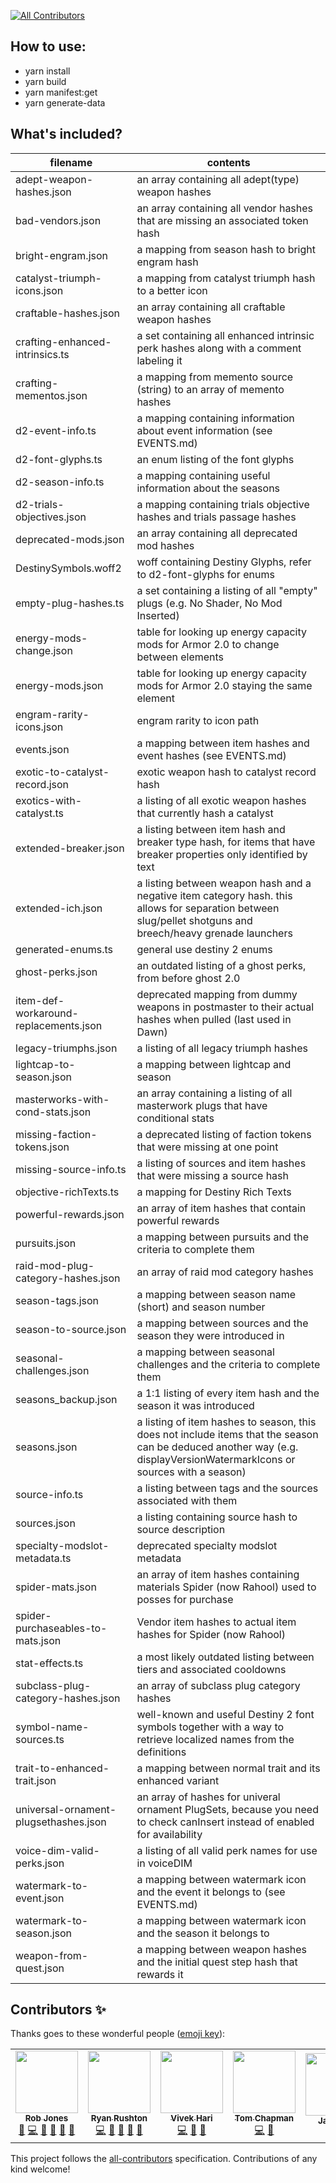 <!-- ALL-CONTRIBUTORS-BADGE:START - Do not remove or modify this section -->

[![All Contributors](https://img.shields.io/badge/all_contributors-6-orange.svg?style=flat-square)](#contributors-)

<!-- ALL-CONTRIBUTORS-BADGE:END -->

## How to use:

- yarn install
- yarn build
- yarn manifest:get
- yarn generate-data

## What's included?

| filename                              | contents                                                                                                                                                                |
| ------------------------------------- | ----------------------------------------------------------------------------------------------------------------------------------------------------------------------- |
| adept-weapon-hashes.json              | an array containing all adept(type) weapon hashes                                                                                                                       |
| bad-vendors.json                      | an array containing all vendor hashes that are missing an associated token hash                                                                                         |
| bright-engram.json                    | a mapping from season hash to bright engram hash                                                                                                                        |
| catalyst-triumph-icons.json           | a mapping from catalyst triumph hash to a better icon                                                                                                                   |
| craftable-hashes.json                 | an array containing all craftable weapon hashes                                                                                                                         |
| crafting-enhanced-intrinsics.ts       | a set containing all enhanced intrinsic perk hashes along with a comment labeling it                                                                                    |
| crafting-mementos.json                | a mapping from memento source (string) to an array of memento hashes                                                                                                    |
| d2-event-info.ts                      | a mapping containing information about event information (see EVENTS.md)                                                                                                |
| d2-font-glyphs.ts                     | an enum listing of the font glyphs                                                                                                                                      |
| d2-season-info.ts                     | a mapping containing useful information about the seasons                                                                                                               |
| d2-trials-objectives.json             | a mapping containing trials objective hashes and trials passage hashes                                                                                                  |
| deprecated-mods.json                  | an array containing all deprecated mod hashes                                                                                                                           |
| DestinySymbols.woff2                  | woff containing Destiny Glyphs, refer to d2-font-glyphs for enums                                                                                                       |
| empty-plug-hashes.ts                  | a set containing a listing of all "empty" plugs (e.g. No Shader, No Mod Inserted)                                                                                       |
| energy-mods-change.json               | table for looking up energy capacity mods for Armor 2.0 to change between elements                                                                                      |
| energy-mods.json                      | table for looking up energy capacity mods for Armor 2.0 staying the same element                                                                                        |
| engram-rarity-icons.json              | engram rarity to icon path                                                                                                                                              |
| events.json                           | a mapping between item hashes and event hashes (see EVENTS.md)                                                                                                          |
| exotic-to-catalyst-record.json        | exotic weapon hash to catalyst record hash                                                                                                                              |
| exotics-with-catalyst.ts              | a listing of all exotic weapon hashes that currently hash a catalyst                                                                                                    |
| extended-breaker.json                 | a listing between item hash and breaker type hash, for items that have breaker properties only identified by text                                                       |
| extended-ich.json                     | a listing between weapon hash and a negative item category hash. this allows for separation between slug/pellet shotguns and breech/heavy grenade launchers             |
| generated-enums.ts                    | general use destiny 2 enums                                                                                                                                             |
| ghost-perks.json                      | an outdated listing of a ghost perks, from before ghost 2.0                                                                                                             |
| item-def-workaround-replacements.json | deprecated mapping from dummy weapons in postmaster to their actual hashes when pulled (last used in Dawn)                                                              |
| legacy-triumphs.json                  | a listing of all legacy triumph hashes                                                                                                                                  |
| lightcap-to-season.json               | a mapping between lightcap and season                                                                                                                                   |
| masterworks-with-cond-stats.json      | an array containing a listing of all masterwork plugs that have conditional stats                                                                                       |
| missing-faction-tokens.json           | a deprecated listing of faction tokens that were missing at one point                                                                                                   |
| missing-source-info.ts                | a listing of sources and item hashes that were missing a source hash                                                                                                    |
| objective-richTexts.ts                | a mapping for Destiny Rich Texts                                                                                                                                        |
| powerful-rewards.json                 | an array of item hashes that contain powerful rewards                                                                                                                   |
| pursuits.json                         | a mapping between pursuits and the criteria to complete them                                                                                                            |
| raid-mod-plug-category-hashes.json    | an array of raid mod category hashes                                                                                                                                    |
| season-tags.json                      | a mapping between season name (short) and season number                                                                                                                 |
| season-to-source.json                 | a mapping between sources and the season they were introduced in                                                                                                        |
| seasonal-challenges.json              | a mapping between seasonal challenges and the criteria to complete them                                                                                                 |
| seasons_backup.json                   | a 1:1 listing of every item hash and the season it was introduced                                                                                                       |
| seasons.json                          | a listing of item hashes to season, this does not include items that the season can be deduced another way (e.g. displayVersionWatermarkIcons or sources with a season) |
| source-info.ts                        | a listing between tags and the sources associated with them                                                                                                             |
| sources.json                          | a listing containing source hash to source description                                                                                                                  |
| specialty-modslot-metadata.ts         | deprecated specialty modslot metadata                                                                                                                                   |
| spider-mats.json                      | an array of item hashes containing materials Spider (now Rahool) used to posses for purchase                                                                            |
| spider-purchaseables-to-mats.json     | Vendor item hashes to actual item hashes for Spider (now Rahool)                                                                                                        |
| stat-effects.ts                       | a most likely outdated listing between tiers and associated cooldowns                                                                                                   |
| subclass-plug-category-hashes.json    | an array of subclass plug category hashes                                                                                                                               |
| symbol-name-sources.ts                | well-known and useful Destiny 2 font symbols together with a way to retrieve localized names from the definitions                                                       |
| trait-to-enhanced-trait.json          | a mapping between normal trait and its enhanced variant                                                                                                                 |
| universal-ornament-plugsethashes.json | an array of hashes for univeral ornament PlugSets, because you need to check canInsert instead of enabled for availability                                              |
| voice-dim-valid-perks.json            | a listing of all valid perk names for use in voiceDIM                                                                                                                   |
| watermark-to-event.json               | a mapping between watermark icon and the event it belongs to (see EVENTS.md)                                                                                            |
| watermark-to-season.json              | a mapping between watermark icon and the season it belongs to                                                                                                           |
| weapon-from-quest.json                | a mapping between weapon hashes and the initial quest step hash that rewards it                                                                                         |

## Contributors ✨

Thanks goes to these wonderful people ([emoji key](https://allcontributors.org/docs/en/emoji-key)):

<!-- ALL-CONTRIBUTORS-LIST:START - Do not remove or modify this section -->
<!-- prettier-ignore-start -->
<!-- markdownlint-disable -->
<table>
  <tr>
    <td align="center"><a href="https://github.com/delphiactual"><img src="https://avatars.githubusercontent.com/u/4798491?v=4?s=100" width="100px;" alt=""/><br /><sub><b>Rob Jones</b></sub></a><br /><a href="https://github.com/DestinyItemManager/d2-additional-info/issues?q=author%3Adelphiactual" title="Bug reports">🐛</a> <a href="https://github.com/DestinyItemManager/d2-additional-info/commits?author=delphiactual" title="Code">💻</a> <a href="#data-delphiactual" title="Data">🔣</a> <a href="#ideas-delphiactual" title="Ideas, Planning, & Feedback">🤔</a> <a href="#maintenance-delphiactual" title="Maintenance">🚧</a> <a href="https://github.com/DestinyItemManager/d2-additional-info/pulls?q=is%3Apr+reviewed-by%3Adelphiactual" title="Reviewed Pull Requests">👀</a></td>
    <td align="center"><a href="https://github.com/ryan-rushton"><img src="https://avatars.githubusercontent.com/u/7344652?v=4?s=100" width="100px;" alt=""/><br /><sub><b>Ryan Rushton</b></sub></a><br /><a href="https://github.com/DestinyItemManager/d2-additional-info/commits?author=ryan-rushton" title="Code">💻</a> <a href="#data-ryan-rushton" title="Data">🔣</a> <a href="#ideas-ryan-rushton" title="Ideas, Planning, & Feedback">🤔</a> <a href="#maintenance-ryan-rushton" title="Maintenance">🚧</a> <a href="https://github.com/DestinyItemManager/d2-additional-info/pulls?q=is%3Apr+reviewed-by%3Aryan-rushton" title="Reviewed Pull Requests">👀</a></td>
    <td align="center"><a href="https://vivekh.nz"><img src="https://avatars.githubusercontent.com/u/17512262?v=4?s=100" width="100px;" alt=""/><br /><sub><b>Vivek Hari</b></sub></a><br /><a href="https://github.com/DestinyItemManager/d2-additional-info/commits?author=vivekhnz" title="Code">💻</a> <a href="#data-vivekhnz" title="Data">🔣</a> <a href="#ideas-vivekhnz" title="Ideas, Planning, & Feedback">🤔</a></td>
    <td align="center"><a href="https://thomchap.com.au"><img src="https://avatars.githubusercontent.com/u/156681?v=4?s=100" width="100px;" alt=""/><br /><sub><b>Tom Chapman</b></sub></a><br /><a href="https://github.com/DestinyItemManager/d2-additional-info/commits?author=justrealmilk" title="Code">💻</a> <a href="#data-justrealmilk" title="Data">🔣</a></td>
    <td align="center"><a href="https://github.com/Jakosaur"><img src="https://avatars.githubusercontent.com/u/20144356?v=4?s=100" width="100px;" alt=""/><br /><sub><b>Jakosaur</b></sub></a><br /><a href="#data-Jakosaur" title="Data">🔣</a></td>
    <td align="center"><a href="https://www.asinusi.com"><img src="https://avatars.githubusercontent.com/u/39223510?v=4?s=100" width="100px;" alt=""/><br /><sub><b>Abdul Sinusi</b></sub></a><br /><a href="https://github.com/DestinyItemManager/d2-additional-info/commits?author=asinusi" title="Code">💻</a> <a href="#data-asinusi" title="Data">🔣</a></td>
  </tr>
</table>

<!-- markdownlint-restore -->
<!-- prettier-ignore-end -->

<!-- ALL-CONTRIBUTORS-LIST:END -->

This project follows the [all-contributors](https://github.com/all-contributors/all-contributors) specification. Contributions of any kind welcome!
